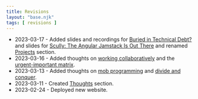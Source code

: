 ```yaml
---
title: Revisions
layout: "base.njk"
tags: [ revisions ]
---
```


- 2023-03-17 - Added slides and recordings for [Buried in Technical Debt?](/speaking/technical-debt) and slides for
  [Scully: The Angular Jamstack Is Out There](/speaking/scully) and renamed [Projects](/projects) section.
- 2023-03-16 - Added thoughts on [working collaboratively](/thoughts/working-collaboratively) and
  the [urgent-important matrix](/thoughts/urgent-important-matrix).
- 2023-03-13 - Added thoughts on [mob programming](/thoughts/mob-programming)
  and [divide and conquer](/thoughts/divide-and-conquer).
- 2023-03-11 - Created [Thoughts](/thoughts) section.
- 2023-02-24 - Deployed new website.